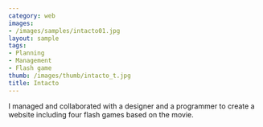 ```yaml
---
category: web
images:
- /images/samples/intacto01.jpg
layout: sample
tags:
- Planning
- Management
- Flash game
thumb: /images/thumb/intacto_t.jpg
title: Intacto
---
```

I managed and collaborated with a designer and a programmer to create a website including four flash games based on the movie.
